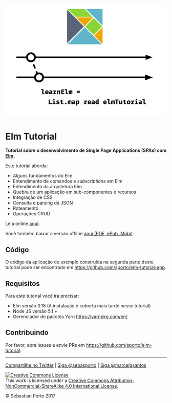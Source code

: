 
![Logo](logo.png)
# Elm Tutorial

__Tutorial sobre o desenvolvimento de Single Page Applications (SPAs) com [Elm](http://elm-lang.org/).__

Este tutorial aborda:

- Alguns fundamentos do Elm
- Entendimento de comandos e *subscriptions* em Elm
- Entendimento da arquitetura Elm
- Quebra de um aplicação em sub-componentes e recursos
- Integração de CSS
- Consulta e parsing de JSON
- Roteamento
- Operações CRUD

Leia online [aqui](http://www.elm-tutorial.org/).

Você também baixar a versão offline [aqui (PDF, ePub, Mobi)](https://www.gitbook.com/book/sporto/elm-tutorial/details).

## Código

O código da aplicação de exemplo construída na segunda parte deste tutorial pode ser encontrado em <https://github.com/sporto/elm-tutorial-app>.

## Requisitos

Para este tutorial você irá precisar:

- Elm versão 0.18 (A instalação é coberta mais tarde nesse tutorial)
- Node JS versão 5.1 +
- Gerenciador de pacotes Yarn <https://yarnpkg.com/en/>

## Contribuindo

Por favor, abra issues e envie PRs em <https://github.com/sporto/elm-tutorial>.

---

[Compartilhe no Twitter](https://twitter.com/intent/tweet?&text=Elm%20Tutorial&url=http%3A%2F%2Fwww.elm-tutorial.org&via=sebasporto) | [Siga @sebasporto](https://twitter.com/intent/user?screen_name=sebasporto) | [Siga @marcelgsantos](https://twitter.com/intent/user?screen_name=marcelgsantos)

<a rel="license" href="http://creativecommons.org/licenses/by-nc-sa/4.0/"><img alt="Creative Commons License" style="border-width:0" src="https://i.creativecommons.org/l/by-nc-sa/4.0/88x31.png" /></a><br />This work is licensed under a <a rel="license" href="http://creativecommons.org/licenses/by-nc-sa/4.0/">Creative Commons Attribution-NonCommercial-ShareAlike 4.0 International License</a>.

© Sebastian Porto 2017
